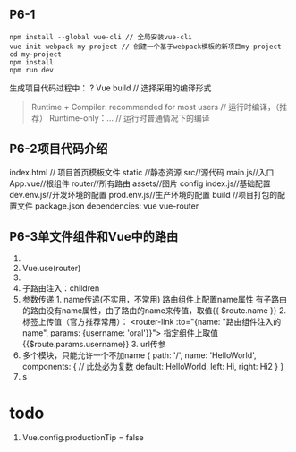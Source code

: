 ## P6-1
```
npm install --global vue-cli // 全局安装vue-cli
vue init webpack my-project // 创建一个基于webpack模板的新项目my-project
cd my-project
npm install
npm run dev
```
生成项目代码过程中：
? Vue build // 选择采用的编译形式
> Runtime + Compiler: recommended for most users // 运行时编译，（推荐）
  Runtime-only：... // 运行时普通情况下的编译

## P6-2项目代码介绍
  index.html // 项目首页模板文件
  static //静态资源
  src//源代码
    main.js//入口
    App.vue//根组件
    router//所有路由
    assets//图片
  config
    index.js//基础配置
    dev.env.js//开发环境的配置
    prod.env.js//生产环境的配置
  build //项目打包的配置文件
  package.json
    dependencies: vue vue-router
## P6-3单文件组件和Vue中的路由
  1. <router-link to=""></router-link>
  2. Vue.use(router)
  3. <router-view/>
  4. 子路由注入：children
  5. 参数传递
    1. name传递(不实用，不常用)
        路由组件上配置name属性
        有子路由的路由没有name属性，由子路由的name来传值，取值{{ $route.name }}
    2. <router-link to="">标签上传值（官方推荐常用）：
      <router-link :to="{name: "路由组件注入的name", params: {username: 'oral'}}">
      指定组件上取值{{$route.params.username}}
    3. url传参
  6. 多个模块<router-view/>，只能允许一个不加name
    <router-view/>
    <router-view name='left'/>
    <router-view name='right'/>
    {
      path: '/',
      name: 'HelloWorld',
      components: {  // 此处必为复数
        default: HelloWorld,
        left: Hi,
        right: Hi2
      }
    }
  7. s




# todo
1. Vue.config.productionTip = false












